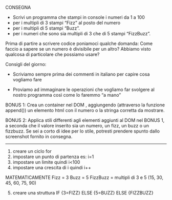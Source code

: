 CONSEGNA
- Scrivi un programma che stampi in console i numeri da 1 a 100
- per i multipli di 3 stampi “Fizz” al posto del numero 
- per i multipli di 5 stampi “Buzz”. 
- per i numeri che sono sia multipli di 3 che di 5 stampi “FizzBuzz”.


Prima di partire a scrivere codice poniamoci qualche domanda:
Come faccio a sapere se un numero è divisibile per un altro? Abbiamo visto qualcosa di particolare che possiamo usare?

Consigli del giorno:

- Scriviamo sempre prima dei commenti in italiano per capire cosa vogliamo fare

- Proviamo ad immaginare le operazioni che vogliamo far svolgere al nostro programma così come lo faremmo “a mano”

BONUS 1:
Crea un container nel DOM , aggiungendo (attraverso la funzione append()) un elemento html con il numero o la stringa corretta da mostrare.

BONUS 2:
Applica stili differenti agli elementi aggiunti al DOM nel BONUS 1, a seconda che il valore inserito sia un numero, un fizz, un buzz o un fizzbuzz. Se sei a corto di idee per lo stile, potresti prendere spunto dallo screenshot fornito in consegna.

____________________________________________________________

1) creare un ciclo for
2) impostare un punto di partenza es: i=1
3) impostare un limite quindi i<100
4) impostare una crescita di i quindi i++

MATEMATICAMENTE
Fizz = 3
Buzz = 5
FizzBuzz = multipli di 3 e 5 (15, 30, 45, 60, 75, 90)

5) creare una struttura 
IF {3=FIZZ} ELSE {5=BUZZ} ELSE {FIZZBUZZ}